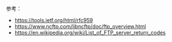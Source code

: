 参考：
- https://tools.ietf.org/html/rfc959
- https://www.ncftp.com/libncftp/doc/ftp_overview.html
- https://en.wikipedia.org/wiki/List_of_FTP_server_return_codes
